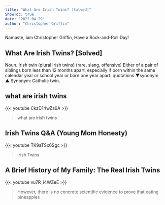 ```yaml
---
title: "What Are Irish Twins? [Solved]"
ShowToc: true 
date: "2022-04-29"
author: "Christopher Griffin" 
---
```


Namaste, iam Christopher Griffin, Have a Rock-and-Roll Day!
## What Are Irish Twins? [Solved]
Noun. Irish twin (plural Irish twins) (rare, slang, offensive) Either of a pair of siblings born less than 12 months apart, especially if born within the same calendar year or school year or born one year apart. quotations ▼synonym ▲ Synonym: Catholic twin.

## what are irish twins
{{< youtube CkzD14wZs6A >}}
>what are irish twins

## Irish Twins Q&A (Young Mom Honesty)
{{< youtube TK9aTSx6Sgc >}}
>Irish Twins

## A Brief History of My Family: The Real Irish Twins
{{< youtube vu7R_i4WZeE >}}
>However, there is no concrete scientific evidence to prove that eating pineapples 

